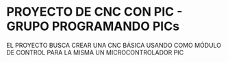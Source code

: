 # PROYECTO DE CNC CON PIC - GRUPO PROGRAMANDO PICs

EL PROYECTO BUSCA CREAR UNA CNC BÁSICA USANDO COMO MÓDULO DE CONTROL PARA LA MISMA UN MICROCONTROLADOR PIC
